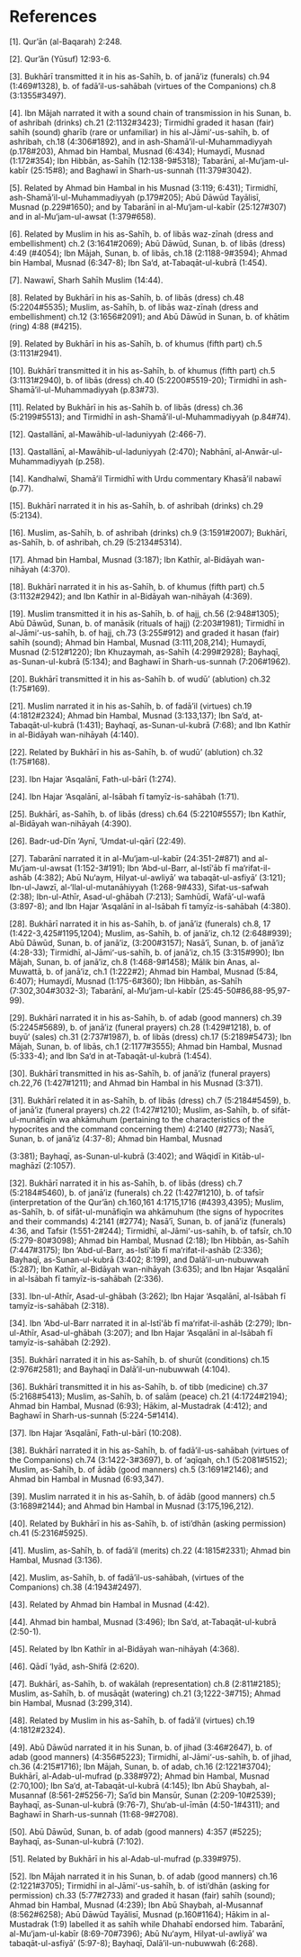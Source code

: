 References
==========

[1]. Qur’ān (al-Baqarah) 2:248.

[2]. Qur’ān (Yūsuf) 12:93-6.

[3]. Bukhārī transmitted it in his as-Sahīh, b. of janā’iz (funerals)
ch.94 (1:469\#1328), b. of fadā’il-us-sahābah (virtues of the
Companions) ch.8 (3:1355\#3497).

[4]. Ibn Mājah narrated it with a sound chain of transmission in his
Sunan, b. of ashribah (drinks) ch.21 (2:1132\#3423); Tirmidhī graded it
hasan (fair) sahīh (sound) gharīb (rare or unfamiliar) in his
al-Jāmi‘-us-sahīh, b. of ashribah, ch.18 (4:306\#1892), and in
ash-Shamā’il-ul-Muhammadiyyah (p.178\#203), Ahmad bin Hambal, Musnad
(6:434); Humaydī, Musnad (1:172\#354); Ibn Hibbān, as-Sahīh
(12:138-9\#5318); Tabarānī, al-Mu‘jam-ul-kabīr (25:15\#8); and Baghawī
in Sharh-us-sunnah (11:379\#3042).

[5]. Related by Ahmad bin Hambal in his Musnad (3:119; 6:431); Tirmidhī,
ash-Shamā’il-ul-Muhammadiyyah (p.179\#205); Abū Dāwūd Tayālisī, Musnad
(p.229\#1650); and by Tabarānī in al-Mu‘jam-ul-kabīr (25:127\#307) and
in al-Mu‘jam-ul-awsat (1:379\#658).

[6]. Related by Muslim in his as-Sahīh, b. of libās waz-zīnah (dress and
embellishment) ch.2 (3:1641\#2069); Abū Dāwūd, Sunan, b. of libās
(dress) 4:49 (\#4054); Ibn Mājah, Sunan, b. of libās, ch.18
(2:1188-9\#3594); Ahmad bin Hambal, Musnad (6:347-8); Ibn Sa‘d,
at-Tabaqāt-ul-kubrā (1:454).

[7]. Nawawī, Sharh Sahīh Muslim (14:44).

[8]. Related by Bukhārī in his as-Sahīh, b. of libās (dress) ch.48
(5:2204\#5535); Muslim, as-Sahīh, b. of libās waz-zīnah (dress and
embellishment) ch.12 (3:1656\#2091); and Abū Dāwūd in Sunan, b. of
khātim (ring) 4:88 (\#4215).

[9]. Related by Bukhārī in his as-Sahīh, b. of khumus (fifth part) ch.5
(3:1131\#2941).

[10]. Bukhārī transmitted it in his as-Sahīh, b. of khumus (fifth part)
ch.5 (3:1131\#2940), b. of libās (dress) ch.40 (5:2200\#5519-20);
Tirmidhī in ash-Shamā’il-ul-Muhammadiyyah (p.83\#73).

[11]. Related by Bukhārī in his as-Sahīh b. of libās (dress) ch.36
(5:2199\#5513); and Tirmidhī in ash-Shamā’il-ul-Muhammadiyyah
(p.84\#74).

[12]. Qastallānī, al-Mawāhib-ul-laduniyyah (2:466-7).

[13]. Qastallānī, al-Mawāhib-ul-laduniyyah (2:470); Nabhānī,
al-Anwār-ul-Muhammadiyyah (p.258).

[14]. Kandhalwī, Shamā’il Tirmidhī with Urdu commentary Khasā’il nabawī
(p.77).

[15]. Bukhārī narrated it in his as-Sahīh, b. of ashribah (drinks) ch.29
(5:2134).

[16]. Muslim, as-Sahīh, b. of ashribah (drinks) ch.9 (3:1591\#2007);
Bukhārī, as-Sahīh, b. of ashribah, ch.29 (5:2134\#5314).

[17]. Ahmad bin Hambal, Musnad (3:187); Ibn Kathīr, al-Bidāyah
wan-nihāyah (4:370).

[18]. Bukhārī narrated it in his as-Sahīh, b. of khumus (fifth part)
ch.5 (3:1132\#2942); and Ibn Kathīr in al-Bidāyah wan-nihāyah (4:369).

[19]. Muslim transmitted it in his as-Sahīh, b. of hajj, ch.56
(2:948\#1305); Abū Dāwūd, Sunan, b. of manāsik (rituals of hajj)
(2:203\#1981); Tirmidhī in al-Jāmi‘-us-sahīh, b. of hajj, ch.73
(3:255\#912) and graded it hasan (fair) sahīh (sound); Ahmad bin Hambal,
Musnad (3:111,208,214); Humaydī, Musnad (2:512\#1220); Ibn Khuzaymah,
as-Sahīh (4:299\#2928); Bayhaqī, as-Sunan-ul-kubrā (5:134); and Baghawī
in Sharh-us-sunnah (7:206\#1962).

[20]. Bukhārī transmitted it in his as-Sahīh b. of wudū’ (ablution)
ch.32 (1:75\#169).

[21]. Muslim narrated it in his as-Sahīh, b. of fadā’il (virtues) ch.19
(4:1812\#2324); Ahmad bin Hambal, Musnad (3:133,137); Ibn Sa‘d,
at-Tabaqāt-ul-kubrā (1:431); Bayhaqī, as-Sunan-ul-kubrā (7:68); and Ibn
Kathīr in al-Bidāyah wan-nihāyah (4:140).

[22]. Related by Bukhārī in his as-Sahīh, b. of wudū’ (ablution) ch.32
(1:75\#168).

[23]. Ibn Hajar ‘Asqalānī, Fath-ul-bārī (1:274).

[24]. Ibn Hajar ‘Asqalānī, al-Isābah fī tamyīz-is-sahābah (1:71).

[25]. Bukhārī, as-Sahīh, b. of libās (dress) ch.64 (5:2210\#5557); Ibn
Kathīr, al-Bidāyah wan-nihāyah (4:390).

[26]. Badr-ud-Dīn ‘Aynī, ‘Umdat-ul-qārī (22:49).

[27]. Tabarānī narrated it in al-Mu‘jam-ul-kabīr (24:351-2\#871) and
al-Mu‘jam-ul-awsat (1:152-3\#191); Ibn ‘Abd-ul-Barr, al-Istī‘āb fī
ma‘rifat-il-ashāb (4:382); Abū Nu‘aym, Hilyat-ul-awliyā’ wa
tabaqāt-ul-asfiyā’ (3:121); Ibn-ul-Jawzī, al-‘Ilal-ul-mutanāhiyyah
(1:268-9\#433), Sifat-us-safwah (2:38); Ibn-ul-Athīr, Asad-ul-ghābah
(7:213); Samhūdī, Wafā’-ul-wafā (3:897-8); and Ibn Hajar ‘Asqalānī in
al-Isābah fī tamyīz-is-sahābah (4:380).

[28]. Bukhārī narrated it in his as-Sahīh, b. of janā’iz (funerals)
ch.8, 17 (1:422-3,425\#1195,1204); Muslim, as-Sahīh, b. of janā’iz,
ch.12 (2:648\#939); Abū Dāwūd, Sunan, b. of janā’iz, (3:200\#3157);
Nasā’ī, Sunan, b. of janā’iz (4:28-33); Tirmidhī, al-Jāmi‘-us-sahīh, b.
of janā’iz, ch.15 (3:315\#990); Ibn Mājah, Sunan, b. of janā’iz, ch.8
(1:468-9\#1458); Mālik bin Anas, al-Muwattā, b. of janā’iz, ch.1
(1:222\#2); Ahmad bin Hambal, Musnad (5:84, 6:407); Humaydī, Musnad
(1:175-6\#360); Ibn Hibbān, as-Sahīh (7:302,304\#3032-3); Tabarānī,
al-Mu‘jam-ul-kabīr (25:45-50\#86,88-95,97-99).

[29]. Bukhārī narrated it in his as-Sahīh, b. of adab (good manners)
ch.39 (5:2245\#5689), b. of janā’iz (funeral prayers) ch.28
(1:429\#1218), b. of buyū‘ (sales) ch.31 (2:737\#1987), b. of libās
(dress) ch.17 (5:2189\#5473); Ibn Mājah, Sunan, b. of libās, ch.1
(2:1177\#3555); Ahmad bin Hambal, Musnad (5:333-4); and Ibn Sa‘d in
at-Tabaqāt-ul-kubrā (1:454).

[30]. Bukhārī transmitted in his as-Sahīh, b. of janā’iz (funeral
prayers) ch.22,76 (1:427\#1211); and Ahmad bin Hambal in his Musnad
(3:371).

[31]. Bukhārī related it in as-Sahīh, b. of libās (dress) ch.7
(5:2184\#5459), b. of janā’iz (funeral prayers) ch.22 (1:427\#1210);
Muslim, as-Sahīh, b. of sifāt-ul-munāfiqīn wa ahkāmuhum (pertaining to
the characteristics of the hypocrites and the command concerning them)
4:2140 (\#2773); Nasā’ī, Sunan, b. of janā’iz (4:37-8); Ahmad bin
Hambal, Musnad

(3:381); Bayhaqī, as-Sunan-ul-kubrā (3:402); and Wāqidī in
Kitāb-ul-maghāzī (2:1057).

[32]. Bukhārī narrated it in his as-Sahīh, b. of libās (dress) ch.7
(5:2184\#5460), b. of janā’iz (funerals) ch.22 (1:427\#1210), b. of
tafsīr (interpretation of the Qur’ān) ch.160,161 4:1715,1716
(\#4393,4395); Muslim, as-Sahīh, b. of sifāt-ul-munāfiqīn wa ahkāmuhum
(the signs of hypocrites and their commands) 4:2141 (\#2774); Nasā’ī,
Sunan, b. of janā’iz (funerals) 4:36, and Tafsir (1:551-2\#244);
Tirmidhī, al-Jāmi‘-us-sahīh, b. of tafsīr, ch.10 (5:279-80\#3098); Ahmad
bin Hambal, Musnad (2:18); Ibn Hibbān, as-Sahīh (7:447\#3175); Ibn
‘Abd-ul-Barr, as-Istī‘āb fī ma‘rifat-il-ashāb (2:336); Bayhaqī,
as-Sunan-ul-kubrā (3:402; 8:199), and Dalā’il-un-nubuwwah (5:287); Ibn
Kathīr, al-Bidāyah wan-nihāyah (3:635); and Ibn Hajar ‘Asqalānī in
al-Isābah fī tamyīz-is-sahābah (2:336).

[33]. Ibn-ul-Athīr, Asad-ul-ghābah (3:262); Ibn Hajar ‘Asqalānī,
al-Isābah fī tamyīz-is-sahābah (2:318).

[34]. Ibn ‘Abd-ul-Barr narrated it in al-Istī‘āb fī ma‘rifat-il-ashāb
(2:279); Ibn-ul-Athīr, Asad-ul-ghābah (3:207); and Ibn Hajar ‘Asqalānī
in al-Isābah fī tamyīz-is-sahābah (2:292).

[35]. Bukhārī narrated it in his as-Sahīh, b. of shurūt (conditions)
ch.15 (2:976\#2581); and Bayhaqī in Dalā’il-un-nubuwwah (4:104).

[36]. Bukhārī transmitted it in his as-Sahīh, b. of tibb (medicine)
ch.37 (5:2168\#5413); Muslim, as-Sahīh, b. of salām (peace) ch.21
(4:1724\#2194); Ahmad bin Hambal, Musnad (6:93); Hākim, al-Mustadrak
(4:412); and Baghawī in Sharh-us-sunnah (5:224-5\#1414).

[37]. Ibn Hajar ‘Asqalānī, Fath-ul-bārī (10:208).

[38]. Bukhārī narrated it in his as-Sahīh, b. of fadā’il-us-sahābah
(virtues of the Companions) ch.74 (3:1422-3\#3697), b. of ‘aqīqah, ch.1
(5:2081\#5152); Muslim, as-Sahīh, b. of ādāb (good manners) ch.5
(3:1691\#2146); and Ahmad bin Hambal in Musnad (6:93,347).

[39]. Muslim narrated it in his as-Sahīh, b. of ādāb (good manners) ch.5
(3:1689\#2144); and Ahmad bin Hambal in Musnad (3:175,196,212).

[40]. Related by Bukhārī in his as-Sahīh, b. of isti’dhān (asking
permission) ch.41 (5:2316\#5925).

[41]. Muslim, as-Sahīh, b. of fadā’il (merits) ch.22 (4:1815\#2331);
Ahmad bin Hambal, Musnad (3:136).

[42]. Muslim, as-Sahīh, b. of fadā’il-us-sahābah, (virtues of the
Companions) ch.38 (4:1943\#2497).

[43]. Related by Ahmad bin Hambal in Musnad (4:42).

[44]. Ahmad bin hambal, Musnad (3:496); Ibn Sa‘d, at-Tabaqāt-ul-kubrā
(2:50-1).

[45]. Related by Ibn Kathīr in al-Bidāyah wan-nihāyah (4:368).

[46]. Qādī ‘Iyād, ash-Shifā (2:620).

[47]. Bukhārī, as-Sahīh, b. of wakālah (representation) ch.8
(2:811\#2185); Muslim, as-Sahīh, b. of musāqāt (watering) ch.21
(3;1222-3\#715); Ahmad bin Hambal, Musnad (3:299,314).

[48]. Related by Muslim in his as-Sahīh, b. of fadā’il (virtues) ch.19
(4:1812\#2324).

[49]. Abū Dāwūd narrated it in his Sunan, b. of jihad (3:46\#2647), b.
of adab (good manners) (4:356\#5223); Tirmidhī, al-Jāmi‘-us-sahīh, b. of
jihad, ch.36 (4:215\#1716); Ibn Mājah, Sunan, b. of adab, ch.16
(2:1221\#3704); Bukhārī, al-Adab-ul-mufrad (p.338\#972); Ahmad bin
Hambal, Musnad (2:70,100); Ibn Sa‘d, at-Tabaqāt-ul-kubrā (4:145); Ibn
Abū Shaybah, al-Musannaf (8:561-2\#5256-7); Sa‘īd bin Mansūr, Sunan
(2:209-10\#2539); Bayhaqī, as-Sunan-ul-kubrā (9:76-7), Shu‘ab-ul-īmān
(4:50-1\#4311); and Baghawī in Sharh-us-sunnah (11:68-9\#2708).

[50]. Abū Dāwūd, Sunan, b. of adab (good manners) 4:357 (\#5225);
Bayhaqī, as-Sunan-ul-kubrā (7:102).

[51]. Related by Bukhārī in his al-Adab-ul-mufrad (p.339\#975).

[52]. Ibn Mājah narrated it in his Sunan, b. of adab (good manners)
ch.16 (2:1221\#3705); Tirmidhī in al-Jāmi‘-us-sahīh, b. of isti’dhān
(asking for permission) ch.33 (5:77\#2733) and graded it hasan (fair)
sahīh (sound); Ahmad bin Hambal, Musnad (4:239); Ibn Abū Shaybah,
al-Musannaf (8:562\#6258); Abū Dāwūd Tayālisī, Musnad (p.160\#1164);
Hākim in al-Mustadrak (1:9) labelled it as sahīh while Dhahabī endorsed
him. Tabarānī, al-Mu‘jam-ul-kabīr (8:69-70\#7396); Abū Nu‘aym,
Hilyat-ul-awliyā’ wa tabaqāt-ul-asfiyā’ (5:97-8); Bayhaqī,
Dalā’il-un-nubuwwah (6:268).


